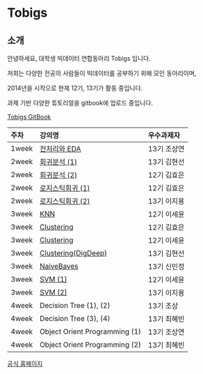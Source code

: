 # Tobigs

## 소개

안녕하세요, 대학생 빅데이터 연합동아리 Tobigs 입니다.

저희는 다양한 전공의 사람들이 빅데이터를 공부하기 위해 모인 동아리이며,

2014년을 시작으로 현재 12기, 13기가 활동 중입니다.

과제 기반 다양한 튜토리얼을 gitbook에 업로드 중입니다.

[Tobigs GitBook](https://tobigs.gitbook.io/tobigs/)

| 주차 | 강의명 | 우수과제자 |
| :--- | :--- | :--- |
| 1week | [전처리와 EDA](https://github.com/tobigs-datamarket/tobigs-13rd/blob/master/1%EC%A3%BC%EC%B0%A8/%EC%A0%84%EC%B2%98%EB%A6%AC%EC%99%80%20EDA_13%EA%B8%B0%20%EC%A1%B0%EC%83%81%EC%97%B0.ipynb) | 13기 조상연 |
| 2week | [회귀분석 \(1\)](https://github.com/tobigs-datamarket/tobigs-13rd/blob/master/2%EC%A3%BC%EC%B0%A8/A2_Auction_Regression.ipynb) | 13기 김현선 |
| 2week | [회귀분석 \(2\)](https://github.com/tobigs-datamarket/tobigs-13rd/blob/master/2%EC%A3%BC%EC%B0%A8/week2_Regression_assignment2_%EA%B9%80%ED%9A%A8%EC%9D%80.ipynb) | 12기 김효은 |
| 2week | [로지스틱회귀 \(1\)](https://github.com/tobigs-datamarket/tobigs-13rd/blob/master/2%EC%A3%BC%EC%B0%A8/week2_Logistic_assignment1_%EA%B9%80%ED%9A%A8%EC%9D%80.ipynb) | 12기 김효은 |
| 2week | [로지스틱회귀 \(2\)](https://github.com/tobigs-datamarket/tobigs-13rd/blob/master/2%EC%A3%BC%EC%B0%A8/week2_logistic_regression_assignment2_%EC%9D%B4%EC%A7%80%EC%9A%A9.ipynb) | 13기 이지용 |
| 3week | [KNN](https://github.com/tobigs-datamarket/tobigs-13rd/blob/master/3%EC%A3%BC%EC%B0%A8/week3_KNN_%EC%9D%B4%EC%84%B8%EC%9C%A4.ipynb) | 12기 이세윤 |
| 3week | [Clustering](https://github.com/tobigs-datamarket/tobigs-13rd/blob/master/3%EC%A3%BC%EC%B0%A8/week3_Clustering_%EA%B9%80%ED%9A%A8%EC%9D%80.ipynb) | 12기 김효은 |
| 3week | [Clustering](https://github.com/tobigs-datamarket/tobigs-13rd/blob/master/3%EC%A3%BC%EC%B0%A8/week3_Clustering_%EC%9D%B4%EC%84%B8%EC%9C%A4.ipynb) | 12기 이세윤 |
| 3week | [Clustering\(DigDeep\)](https://github.com/tobigs-datamarket/tobigs-13rd/blob/master/3%EC%A3%BC%EC%B0%A8/week3_Clustering_DigDeep_%EA%B9%80%ED%98%84%EC%84%A0.ipynb) | 13기 김현선 |
| 3week | [NaiveBayes](https://github.com/tobigs-datamarket/tobigs-13rd/blob/master/3%EC%A3%BC%EC%B0%A8/week3_NaiveBayes_%EC%8B%A0%EB%AF%BC%EC%A0%95.ipynb) | 13기 신민정 |
| 3week | [SVM \(1\)](https://github.com/tobigs-datamarket/tobigs-13rd/blob/master/3%EC%A3%BC%EC%B0%A8/week3_SVM1_%EC%9D%B4%EC%84%B8%EC%9C%A4.ipynb) | 12기 이세윤 |
| 3week | [SVM \(2\)](https://github.com/tobigs-datamarket/tobigs-13rd/blob/master/3%EC%A3%BC%EC%B0%A8/week3_SVM_assignment2_%EC%9D%B4%EC%A7%80%EC%9A%A9.ipynb) | 13기 이지용 |
| 4week | Decision Tree \(1\), \(2\) | 13기 조상 |
| 4week | Decision Tree \(3\), \(4\) | 13기 최혜빈 |
| 4week | Object Orient Programming \(1\) | 13기 조상연 |
| 4week | Object Orient Programming \(2\) | 13기 최혜빈 |

[공식 홈페이지](http://www.datamarket.kr/xe/page_QEhq64)

